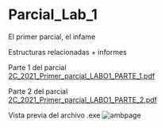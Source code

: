 # Parcial_Lab_1
El primer parcial, el infame

Estructuras relacionadas + informes<br>

Parte 1 del parcial<br>
[2C_2021_Primer_parcial_LABO1_PARTE_1.pdf](https://github.com/juanmrodri/Parcial_Lab_1/files/7403118/2C_2021_Primer_parcial_LABO1_PARTE_1.pdf)

Parte 2 del parcial<br>
[2C_2021_Primer_parcial_LABO1_PARTE_2.pdf](https://github.com/juanmrodri/Parcial_Lab_1/files/7403120/2C_2021_Primer_parcial_LABO1_PARTE_2.pdf)

Vista previa del archivo .exe
![ambpage](https://user-images.githubusercontent.com/21976783/138567422-81264b4b-6463-4858-9aa6-92e268c601f0.png)
